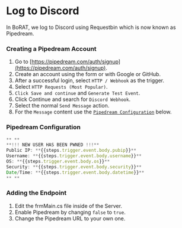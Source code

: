 # Log to Discord

In BoRAT, we log to Discord using Requestbin which is now known as Pipedream.

### Creating a Pipedream Account

1. Go to [https://pipedream.com/auth/signup](https://pipedream.com/auth/signup).
2. Create an account using the form or with Google or GitHub.
3. After a successful login, select `HTTP / Webhook` as the trigger.
4. Select `HTTP Requests (Most Popular)`.
5. `Click Save and continue` and `Generate Test Event`.
6. Click Continue and search for `Discord Webhook`.
7. Select the normal `Send Message` action.
8. For the `Message` content use the [`Pipedream Configuration`](log-to-discord.md#pipedream-configuration) below.

### Pipedream Configuration

```javascript
** **
**!!! NEW USER HAS BEEN PWNED !!!**
Public IP: **{{steps.trigger.event.body.pubip}}**
Username: **{{steps.trigger.event.body.username}}**
OS: **{{steps.trigger.event.body.os}}**
Security: **{{steps.trigger.event.body.security}}**
Date/Time: **{{steps.trigger.event.body.datetime}}**
** **
```

### Adding the Endpoint

1. Edit the frmMain.cs file inside of the Server.
2. Enable Pipedream by changing `false` to `true`.
3. Change the Pipedream URL to your own one.
